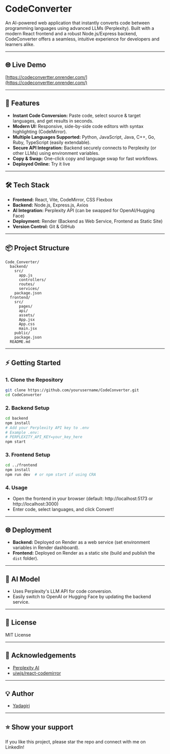 # CodeConverter


An AI-powered web application that instantly converts code between programming languages using advanced LLMs (Perplexity). Built with a modern React frontend and a robust Node.js/Express backend, CodeConverter offers a seamless, intuitive experience for developers and learners alike.

---

## 🌐 Live Demo
[https://codeconvertter.onrender.com/](https://codeconvertter.onrender.com/)

---

## 🚀 Features
- **Instant Code Conversion:** Paste code, select source & target languages, and get results in seconds.
- **Modern UI:** Responsive, side-by-side code editors with syntax highlighting (CodeMirror).
- **Multiple Languages Supported:** Python, JavaScript, Java, C++, Go, Ruby, TypeScript (easily extendable).
- **Secure API Integration:** Backend securely connects to Perplexity (or other LLMs) using environment variables.
- **Copy & Swap:** One-click copy and language swap for fast workflows.
- **Deployed Online:** Try it live 

---

## 🛠️ Tech Stack
- **Frontend:** React, Vite, CodeMirror, CSS Flexbox
- **Backend:** Node.js, Express.js, Axios
- **AI Integration:** Perplexity API (can be swapped for OpenAI/Hugging Face)
- **Deployment:** Render (Backend as Web Service, Frontend as Static Site)
- **Version Control:** Git & GitHub

---

## 📦 Project Structure
```
Code_Converter/
  backend/
    src/
      app.js
      controllers/
      routes/
      services/
    package.json
  frontend/
    src/
      pages/
      api/
      assets/
      App.jsx
      App.css
      main.jsx
    public/
    package.json
  README.md
```

---

## ⚡ Getting Started

### 1. Clone the Repository
```bash
git clone https://github.com/yourusername/CodeConverter.git
cd CodeConverter
```

### 2. Backend Setup
```bash
cd backend
npm install
# Add your Perplexity API key to .env
# Example .env:
# PERPLEXITY_API_KEY=your_key_here
npm start
```

### 3. Frontend Setup
```bash
cd ../frontend
npm install
npm run dev  # or npm start if using CRA
```

### 4. Usage
- Open the frontend in your browser (default: http://localhost:5173 or http://localhost:3000)
- Enter code, select languages, and click Convert!

---

## 🌐 Deployment
- **Backend:** Deployed on Render as a web service (set environment variables in Render dashboard).
- **Frontend:** Deployed on Render as a static site (build and publish the `dist` folder).

---

## 🤖 AI Model
- Uses Perplexity's LLM API for code conversion.
- Easily switch to OpenAI or Hugging Face by updating the backend service.

---

## 📝 License
MIT License

---

## 🙌 Acknowledgements
- [Perplexity AI](https://www.perplexity.ai/)
- [uiwjs/react-codemirror](https://github.com/uiwjs/react-codemirror)

---

## 💡 Author
- [Yadagiri](https://www.linkedin.com/in/yadagiri-meesala)

---

## ⭐️ Show your support
If you like this project, please star the repo and connect with me on LinkedIn!
